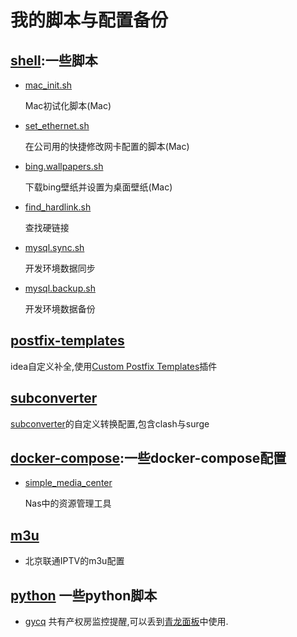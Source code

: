 # 我的脚本与配置备份

## [shell](./shell):一些脚本

  - [mac_init.sh](./shell/mac/mac_init.sh)

    Mac初试化脚本(Mac)

  - [set_ethernet.sh](./shell/mac/set_ethernet.sh)

    在公司用的快捷修改网卡配置的脚本(Mac)

  - [bing.wallpapers.sh](./shell/mac/bing.wallpapers.sh)

    下载bing壁纸并设置为桌面壁纸(Mac)

  - [find_hardlink.sh](./shell/find_hardlink.sh)
    
    查找硬链接

  - [mysql.sync.sh](./shell/mysql.sync.sh)

    开发环境数据同步

  - [mysql.backup.sh](./shell/mysql.backup.sh)

    开发环境数据备份


## [postfix-templates](./postfix-templates)

  idea自定义补全,使用[Custom Postfix Templates](https://plugins.jetbrains.com/plugin/9862-custom-postfix-templates)插件

## [subconverter](./subconverter)

  [subconverter](https://github.com/tindy2013/subconverter/blob/master/README-cn.md)的自定义转换配置,包含clash与surge

## [docker-compose](./docker-compose):一些docker-compose配置

  - [simple_media_center](./docker-compose/simple_media_center/docker-compose.yml)

    Nas中的资源管理工具
## [m3u](./m3u)
  - 北京联通IPTV的m3u配置
## [python](./python) 一些python脚本
  - [gycq](./python/gycq.py) 共有产权房监控提醒,可以丢到[青龙面板](https://github.com/whyour/qinglong)中使用.

